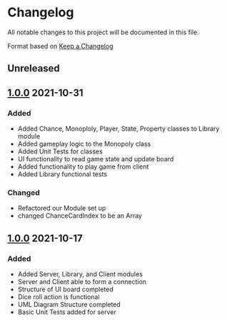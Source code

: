 # Changelog
All notable changes to this project will be documented in this file.

Format based on [Keep a Changelog]

## Unreleased

## [1.0.0] 2021-10-31
### Added
- Added Chance, Monoploly, Player, State, Property classes to Library module
- Added gameplay logic to the Monopoly class
- Added Unit Tests for classes
- UI functionality to read game state and update board
- Added functionality to play game from client
- Added Library functional tests
 ### Changed 
- Refactored our Module set up
- changed ChanceCardIndex to be an Array

## [1.0.0] 2021-10-17
### Added
- Added Server, Library, and Client modules
- Server and Client able to form a connection
- Structure of UI board completed
- Dice roll action is functional
- UML Diagram Structure completed
- Basic Unit Tests added for server




[1.0.0]: https://github.com/thomasNeyman/CS_3321_Project/
[Keep a Changelog]: https://keepachangelog.com/en/1.0.0/
